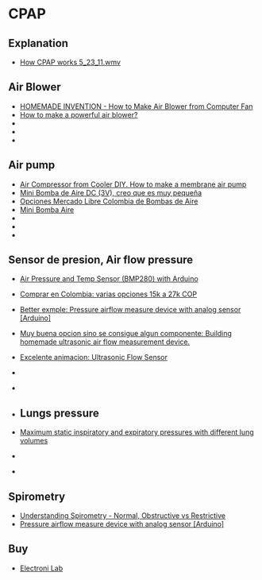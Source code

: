 # CPAP

## Explanation
- [How CPAP works 5_23_11.wmv](https://www.youtube.com/watch?v=AUXYjPbNwqg)


## Air Blower
- [HOMEMADE INVENTION - How to Make Air Blower from Computer Fan](https://www.youtube.com/watch?v=LXMhcLrbgaM)
- [How to make a powerful air blower?](https://www.youtube.com/watch?v=I_Em1lTeLCY)
- []()
- []()
- []()

## Air pump
- [Air Compressor from Cooler DIY. How to make a membrane air pump](https://www.youtube.com/watch?v=X6sOFTCEI70)
- [Mini Bomba de Aire DC (3V), creo que es muy pequeña](https://ferretronica.com/products/mini-bomba-de-aire-dc-3v-modelo-szf301?variant=12392886009949&currency=COP&utm_campaign=gs-2020-01-11&utm_source=google&utm_medium=smart_campaign&gclid=Cj0KCQjwsYb0BRCOARIsAHbLPhF9UUpFfve5pxF0TCX64RzOVThk98OPFJ1kGu_kXukOqzqtyHuZuSkaAu8UEALw_wcB)
- [Opciones Mercado Libre Colombia de Bombas de Aire](https://listado.mercadolibre.com.co/mini-bombas-de-aire)
- [Mini Bomba Aire](https://www.bigtronica.com/centro/componentes-electromecanicos/830-mini-bomba-aire-5053212008307.html)
- []()
- []()
- []()

## Sensor de presion, Air flow pressure

- [Air Pressure and Temp Sensor (BMP280) with Arduino](https://www.youtube.com/watch?v=Eh6xCIrvBk4)
- [Comprar en Colombia: varias opciones 15k a 27k COP](https://www.mactronica.com.co/presion_qOpresionXvOresultxSM)
- [Better exmple: Pressure airflow measure device with analog sensor [Arduino]](https://youtu.be/8YgCcV16MnU)
- [Muy buena opcion sino se consigue algun componente: Building homemade ultrasonic air flow measurement device.](https://www.youtube.com/watch?v=BNTSSxzm1GM)
- [Excelente animacion: Ultrasonic Flow Sensor](https://www.youtube.com/watch?v=_6CQVN3KYz8)
- []()
- []()
- []()
  

  ## Lungs pressure
- [Maximum static inspiratory and expiratory pressures with different lung volumes](https://www.ncbi.nlm.nih.gov/pmc/articles/PMC1501025/)
- []()
- []()


## Spirometry
- [Understanding Spirometry - Normal, Obstructive vs Restrictive](https://www.youtube.com/watch?v=YwcNbVnHNAo)
- [Pressure airflow measure device with analog sensor [Arduino]](https://youtu.be/8YgCcV16MnU)


## Buy
- [Electroni Lab](https://electronilab.co/)